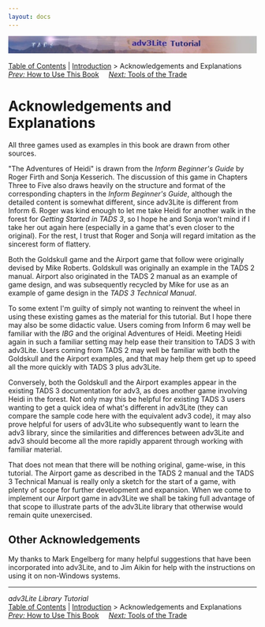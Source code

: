```yaml
---
layout: docs
---
```

<div class="topbar">

<img src="topbar.jpg" data-border="0" />

</div>

<div class="nav">

<a href="toc.html" class="nav">Table of Contents</a> \|
<a href="intro.html" class="nav">Introduction</a> \> Acknowledgements and
Explanations  
<span class="navnp"><a href="howtouse.html" class="nav"><em>Prev:</em> How to Use This
Book</a>    
<a href="tools.html" class="nav"><em>Next:</em> Tools of the Trade</a>
    </span>

</div>



# Acknowledgements and Explanations

All three games used as examples in this book are drawn from other
sources.

"The Adventures of Heidi" is drawn from the *Inform Beginner's Guide* by
Roger Firth and Sonja Kesserich. The discussion of this game in Chapters
Three to Five also draws heavily on the structure and format of the
corresponding chapters in the *Inform Beginner's Guide*, although the
detailed content is somewhat different, since adv3Lite is different from
Inform 6. Roger was kind enough to let me take Heidi for another walk in
the forest for *Getting Started in TADS 3*, so I hope he and Sonja won't
mind if I take her out again here (especially in a game that's even
closer to the original). For the rest, I trust that Roger and Sonja will
regard imitation as the sincerest form of flattery.

Both the Goldskull game and the Airport game that follow were originally
devised by Mike Roberts. Goldskull was originally an example in the TADS
2 manual. Airport also originated in the TADS 2 manual as an example of
game design, and was subsequently recycled by Mike for use as an example
of game design in the *TADS 3 Technical Manual*.

To some extent I'm guilty of simply not wanting to reinvent the wheel in
using these existing games as the material for this tutorial. But I hope
there may also be some didactic value. Users coming from Inform 6 may
well be familiar with the *IBG* and the original Adventures of Heidi.
Meeting Heidi again in such a familiar setting may help ease their
transition to TADS 3 with adv3Lite. Users coming from TADS 2 may well be
familiar with both the Goldskull and the Airport examples, and that may
help them get up to speed all the more quickly with TADS 3 plus
adv3Lite.

Conversely, both the Goldskull and the Airport examples appear in the
existing TADS 3 documentation for adv3, as does another game involving
Heidi in the forest. Not only may this be helpful for existing TADS 3
users wanting to get a quick idea of what's different in adv3Lite (they
can compare the sample code here with the equivalent adv3 code), it may
also prove helpful for users of adv3Lite who subsequently want to learn
the adv3 library, since the similarities and differences between
adv3Lite and adv3 should become all the more rapidly apparent through
working with familiar material.

That does not mean that there will be nothing original, game-wise, in
this tutorial. The Airport game as described in the TADS 2 manual and
the TADS 3 Technical Manual is really only a sketch for the start of a
game, with plenty of scope for further development and expansion. When
we come to implement our Airport game in adv3Lite we shall be taking
full advantage of that scope to illustrate parts of the adv3Lite library
that otherwise would remain quite unexercised.

## Other Acknowledgements

My thanks to Mark Engelberg for many helpful suggestions that have been
incorporated into adv3Lite, and to Jim Aikin for help with the
instructions on using it on non-Windows systems.



------------------------------------------------------------------------

<div class="navb">

*adv3Lite Library Tutorial*  
<a href="toc.html" class="nav">Table of Contents</a> \|
<a href="intro.html" class="nav">Introduction</a> \> Acknowledgements and
Explanations  
<span class="navnp"><a href="howtouse.html" class="nav"><em>Prev:</em> How to Use This
Book</a>    
<a href="tools.html" class="nav"><em>Next:</em> Tools of the Trade</a>
    </span>

</div>
